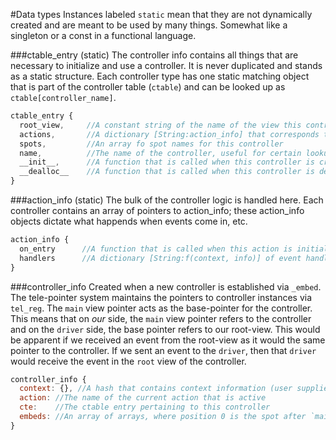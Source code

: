 #Data types
Instances labeled `static` mean that they are not dynamically created and are meant to be used by many things. Somewhat like a singleton or a const in a functional language.

###ctable_entry (static)
The controller info contains all things that are necessary to initialize and use a controller. It is never duplicated and stands
as a static structure. Each controller type has one static matching object that is part of the controller table (`ctable`) and can
be looked up as `ctable[controller_name]`.

```javascript
ctable_entry {
  root_view,     //A constant string of the name of the view this controller sets as it's root view.
  actions,       //A dictionary [String:action_info] that corresponds to a dictionary of action_info object's based on the action's name.
  spots,         //An array fo spot names for this controller
  name,          //The name of the controller, useful for certain lookup operations, this is also the ctable key
  __init__,      //A function that is called when this controller is created. Signals service connection and the controller on_entry bits
  __dealloc__    //A function that is called when this controller is destroyed via parent controller switching actions in Goto. Signals services d/c
}
```

###action_info (static)
The bulk of the controller logic is handled here. Each controller contains an array of pointers to action_info; these action_info objects
dictate what happends when events come in, etc.
```javascript
action_info {
  on_entry      //A function that is called when this action is initialized.
  handlers      //A dictionary [String:f(context, info)] of event handlers for events that occur
}
```

###controller_info
Created when a new controller is established via `_embed`. The tele-pointer system maintains the pointers to controller instances
via `tel_reg`.  The `main` view pointer acts as the base-pointer for the controller. This means that on *our* side, the `main` view
pointer refers to the controller and on the `driver` side, the base pointer refers to our root-view. This would be apparent if we received
an event from the root-view as it would the same pointer to the controller. If we sent an event to the `driver`, then that `driver` would
receive the event in the `root` view of the controller.

```javascript
controller_info {
  context: {}, //A hash that contains context information (user supplied)
  action: //The name of the current action that is active
  cte:    //The ctable entry pertaining to this controller
  embeds: //An array of arrays, where position 0 is the spot after `main`, each element in the array is a view controller base pointer.
}
```
